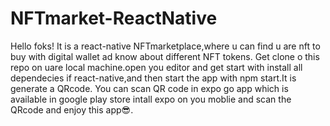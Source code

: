 # NFTmarket-ReactNative
Hello foks! It is a react-native NFTmarketplace,where u can find u are nft to buy with digital wallet ad know about different NFT tokens.
Get clone o this repo on uare local machine.open you editor and get start with install all dependecies if react-native,and then start the app with npm start.It is generate a QRcode.
You can scan QR code in expo go app which is available in google play store intall expo on you moblie and scan the QRcode and enjoy this app😎.
